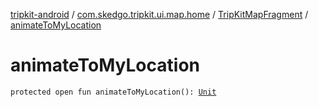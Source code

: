 [tripkit-android](../../index.md) / [com.skedgo.tripkit.ui.map.home](../index.md) / [TripKitMapFragment](index.md) / [animateToMyLocation](./animate-to-my-location.md)

# animateToMyLocation

`protected open fun animateToMyLocation(): `[`Unit`](https://kotlinlang.org/api/latest/jvm/stdlib/kotlin/-unit/index.html)